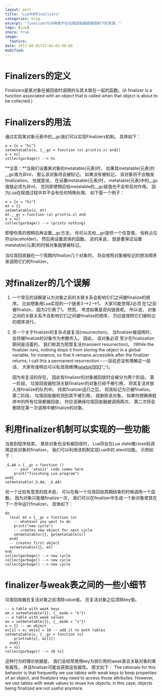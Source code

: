```yaml
---
layout: post
title: "Lua中的Finalizers"
categories: blog
excerpt: "finalizer允许释放不在垃圾回收器直接控制下的资源。"
tags: [Lua]
share: true
image:
  feature:
date: 2017-08-01T22:04:03-08:00
modified: 
---
```


# Finalizers的定义
Finalizers是某对象在被回收时调用的与其关联在一起的函数。(A finalizer is a function associated with an object that is called when that object is about to be collected.)

# Finalizers的用法
通过实现某对象元表中的__gc我们可以实现Finalizers机制。 具体如下：
```
o = {x = "hi"}
setmetatable(o, {__gc = function (o) print(o.x) end})
o = nil
collectgarbage() --> hi
```

**注意：**当我们设置某对象的metatable(元表)时， 如果其metatable(元表)的__gc值为非nil， 那么该对象将会被标记。 如果没有被标记， 该对象将不会触发finalization。 也就是说， 在设置metatable(元表)时， metatable(元表)中的__gc值就必须为非nil， 否则即使稍后给metatable的__gc赋值也不会有任何作用。 因为Lua在赋值过程中并不会有任何特殊处理。 如下面一个例子：
```
o = {x = "hi"}
mt = {}
setmetatable(o, mt)
mt.__gc = function (o) print(o.x) end
o = nil
collectgarbage() --> (prints nothing)
```

即使你真的想稍后再设置__gc方法， 你可以先给__gc提供一个任意值， 俗称占位符(placeholder)， 然后再设置具体的函数。 总的来说， 就是要保证设置metatable(元表)的时候对象能够被标记。

当垃圾回收器在一个周期内finalize几个对象时， 将会按照对象被标记的想法顺序来调用它们的finalizer。

# 对finalizer的几个误解
1. 一个常见的误解是认为对象之前的关联关系会影响它们之间被finalize的顺序。 比如想象用Lua实现的一个链表3-->2-->1， 大家可能觉得2必须    在1之前被finalize， 因为2引用了1。 然而， 考虑如果是双向链表呢。 所以说， 对象之间的关联关系不会影响它们之间被finalize的顺序，     仍旧是按照它们被标记的顺序进行。

2. 另一个关于finalizer的复杂点是复活(resurrection)。 当finalizer被调用时， 会将被finalize的对象作为参数传入。 因此， 该对象必须     至少在finalization期间是活着的， 我们称其为短暂复活(transient resurrection)。 (While the finalizer runs, nothing stops it    from storing the object in a global variable, for instance, so that it remains accessible after the finalizer returns.    I call this a permanent resurrection.----目前还没有理解这一段话， 大家有谁明白可以私信我微博[newbie1993](https://www.weibo.com/bangencao1993)^_^)。

   因为有复活的存在， 因此有finalizer的对象被回收时会被分为两个阶段。 第一阶段， 垃圾回收器检测关联finalizer的对象已经不被引用， 将其复活并放入待finalize的队列中。 待其finalizer运行之后， 将其标记为已被finalize。 第二阶段，  垃圾回收器检测到其不被引用， 就删除该对象。 如果你想确保程序中的所有垃圾都被回收， 你应该确保垃圾回收器被调用两次， 第二次将会删除在第一次调用中被finalize的对象。

# 利用finalizer机制可以实现的一些功能
当直到程序结束， 某些对象也没有被回收时， Lua将会在Lua state被close前调用这些对象的finalizer。 我们可以利用该机制实现Lua中的      atexit功能。 示例如下：
```
_G.AA = {__gc = function ()
    -- your 'atexit' code comes here
    print("finishing Lua program")
end}
setmetatable(_G.AA, _G.AA)
```

另一个比较有意思的技术是， 可以在每一个垃圾回收周期结束的时候调用一个函数。 因为对象只能被finalize一次， 我们可以在finalizer中生成一个新对象使其在下一次中运行finalizer。 具体如下：
```
do
  local mt = {__gc = function (o)
    -- whatever you want to do
    print("new cycle")
    -- creates new object for next cycle
    setmetatable({}, getmetatable(o))
  end}
  -- creates first object
  setmetatable({}, mt)
end
collectgarbage() --> new cycle
collectgarbage() --> new cycle
collectgarbage() --> new cycle
```

# finalizer与weak表之间的一些小细节
垃圾回收器在复活对象之前清除value值， 在复活对象之后清除key值。
```
-- a table with weak keys
wk = setmetatable({}, {__mode = "k"})
-- a table with weak values
wv = setmetatable({}, {__mode = "v"})
o = {} -- an object
wv[1] = o; wk[o] = 10 -- add it to both tables
setmetatable(o, {__gc = function (o)
    print(wk[o], wv[1])
  end})
o = nil
collectgarbage() --> 10 nil
```

这种行为的理论依据是， 我们会经常使用key为弱引用的weak表去关联对象的某些属性， 并且finalizer可能会获取这些属性。 原文如下：
The rationale for this behavior is that frequently we use tables with weak keys to keep properties of an object, and finalizers may need to access those attributes. However, we use tables with weak values to reuse live objects; in this case, objects being finalized are not useful anymore.
